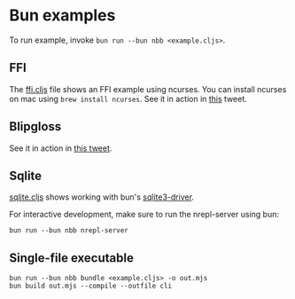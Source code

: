 # Bun examples

To run example, invoke `bun run --bun nbb <example.cljs>`.

## FFI

The [ffi.cljs](ffi.cljs) file shows an FFI example using ncurses. You can
install ncurses on mac using `brew install ncurses`. See it in action in
[this](https://twitter.com/borkdude/status/1551681759716282369) tweet.

## Blipgloss

See it in action in [this tweet](https://twitter.com/borkdude/status/1551685556106629125).

## Sqlite

[sqlite.cljs](sqlite.cljs) shows working with bun's [sqlite3-driver](https://bun.sh/docs/api/sqlite).

For interactive development, make sure to run the nrepl-server using bun:

```shell
bun run --bun nbb nrepl-server
```

## Single-file executable

``` shell
bun run --bun nbb bundle <example.cljs> -o out.mjs
bun build out.mjs --compile --outfile cli
```
